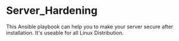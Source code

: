 # Server_Hardening
This Ansible playbook can help you to make your server secure after installation.
It's useable for all Linux Distribution.

